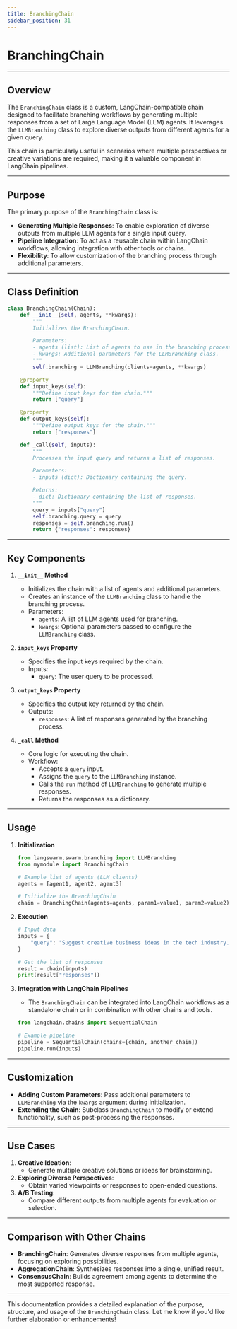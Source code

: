 ```yaml
---
title: BranchingChain
sidebar_position: 31
---
```


# BranchingChain

---

## **Overview**
The `BranchingChain` class is a custom, LangChain-compatible chain designed to facilitate branching workflows by generating multiple responses from a set of Large Language Model (LLM) agents. It leverages the `LLMBranching` class to explore diverse outputs from different agents for a given query.

This chain is particularly useful in scenarios where multiple perspectives or creative variations are required, making it a valuable component in LangChain pipelines.

---

## **Purpose**
The primary purpose of the `BranchingChain` class is:
- **Generating Multiple Responses**: To enable exploration of diverse outputs from multiple LLM agents for a single input query.
- **Pipeline Integration**: To act as a reusable chain within LangChain workflows, allowing integration with other tools or chains.
- **Flexibility**: To allow customization of the branching process through additional parameters.

---

## **Class Definition**

```python
class BranchingChain(Chain):
    def __init__(self, agents, **kwargs):
        """
        Initializes the BranchingChain.

        Parameters:
        - agents (list): List of agents to use in the branching process.
        - kwargs: Additional parameters for the LLMBranching class.
        """
        self.branching = LLMBranching(clients=agents, **kwargs)

    @property
    def input_keys(self):
        """Define input keys for the chain."""
        return ["query"]

    @property
    def output_keys(self):
        """Define output keys for the chain."""
        return ["responses"]

    def _call(self, inputs):
        """
        Processes the input query and returns a list of responses.

        Parameters:
        - inputs (dict): Dictionary containing the query.

        Returns:
        - dict: Dictionary containing the list of responses.
        """
        query = inputs["query"]
        self.branching.query = query
        responses = self.branching.run()
        return {"responses": responses}
```

---

## **Key Components**

1. **`__init__` Method**
   - Initializes the chain with a list of agents and additional parameters.
   - Creates an instance of the `LLMBranching` class to handle the branching process.
   - Parameters:
     - `agents`: A list of LLM agents used for branching.
     - `kwargs`: Optional parameters passed to configure the `LLMBranching` class.

2. **`input_keys` Property**
   - Specifies the input keys required by the chain.
   - Inputs:
     - `query`: The user query to be processed.

3. **`output_keys` Property**
   - Specifies the output key returned by the chain.
   - Outputs:
     - `responses`: A list of responses generated by the branching process.

4. **`_call` Method**
   - Core logic for executing the chain.
   - Workflow:
     - Accepts a `query` input.
     - Assigns the `query` to the `LLMBranching` instance.
     - Calls the `run` method of `LLMBranching` to generate multiple responses.
     - Returns the responses as a dictionary.

---

## **Usage**

1. **Initialization**
   ```python
   from langswarm.swarm.branching import LLMBranching
   from mymodule import BranchingChain

   # Example list of agents (LLM clients)
   agents = [agent1, agent2, agent3]

   # Initialize the BranchingChain
   chain = BranchingChain(agents=agents, param1=value1, param2=value2)
   ```

2. **Execution**
   ```python
   # Input data
   inputs = {
       "query": "Suggest creative business ideas in the tech industry.",
   }

   # Get the list of responses
   result = chain(inputs)
   print(result["responses"])
   ```

3. **Integration with LangChain Pipelines**
   - The `BranchingChain` can be integrated into LangChain workflows as a standalone chain or in combination with other chains and tools.
   ```python
   from langchain.chains import SequentialChain

   # Example pipeline
   pipeline = SequentialChain(chains=[chain, another_chain])
   pipeline.run(inputs)
   ```

---

## **Customization**
- **Adding Custom Parameters**: Pass additional parameters to `LLMBranching` via the `kwargs` argument during initialization.
- **Extending the Chain**: Subclass `BranchingChain` to modify or extend functionality, such as post-processing the responses.

---

## **Use Cases**
1. **Creative Ideation**:
   - Generate multiple creative solutions or ideas for brainstorming.
2. **Exploring Diverse Perspectives**:
   - Obtain varied viewpoints or responses to open-ended questions.
3. **A/B Testing**:
   - Compare different outputs from multiple agents for evaluation or selection.

---

## **Comparison with Other Chains**
- **BranchingChain**: Generates diverse responses from multiple agents, focusing on exploring possibilities.
- **AggregationChain**: Synthesizes responses into a single, unified result.
- **ConsensusChain**: Builds agreement among agents to determine the most supported response.

---

This documentation provides a detailed explanation of the purpose, structure, and usage of the `BranchingChain` class. Let me know if you'd like further elaboration or enhancements!

